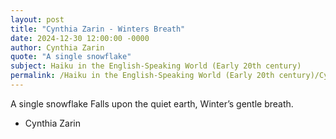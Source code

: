 ```yaml
---
layout: post
title: "Cynthia Zarin - Winters Breath"
date: 2024-12-30 12:00:00 -0000
author: Cynthia Zarin
quote: "A single snowflake"
subject: Haiku in the English-Speaking World (Early 20th century)
permalink: /Haiku in the English-Speaking World (Early 20th century)/Cynthia Zarin/Cynthia Zarin - Winters Breath
---
```


A single snowflake
Falls upon the quiet earth,
Winter’s gentle breath.


- Cynthia Zarin
